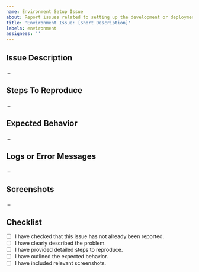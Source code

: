 ```yaml
---
name: Environment Setup Issue
about: Report issues related to setting up the development or deployment environment
title: 'Environment Issue: [Short Description]'
labels: environment
assignees: ''
---
```


## Issue Description

<!-- A clear and concise description of what the issue is with the environment setup. -->

...

## Steps To Reproduce

<!-- Steps to reproduce the behavior: -->

...

## Expected Behavior

<!-- A clear and concise description of what you expected to happen. -->

...

## Logs or Error Messages

<!-- Include any logs or error messages related to the environment setup issue. -->

...

## Screenshots

<!-- If applicable, add screenshots to help explain your problem. -->

...

## Checklist

- [ ] I have checked that this issue has not already been reported.
- [ ] I have clearly described the problem.
- [ ] I have provided detailed steps to reproduce.
- [ ] I have outlined the expected behavior.
- [ ] I have included relevant screenshots.

<!-- Template by Evgenii Shiliaev - Licensed under CC BY 4.0 -->
<!-- https://github.com/Jekwwer/markdown-docs-kit -->
<!-- Licensed under: https://github.com/Jekwwer/markdown-docs-kit/blob/main/LICENSE -->
